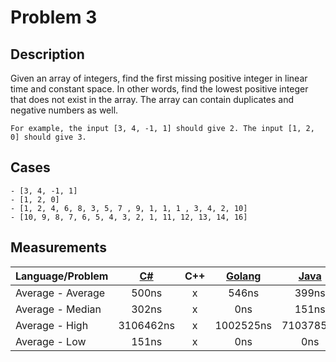 # Problem 3

## Description
Given an array of integers, find the first missing positive integer in linear time and constant space. In other words, find the lowest positive integer that does not exist in the array. The array can contain duplicates and negative numbers as well.
```
For example, the input [3, 4, -1, 1] should give 2. The input [1, 2, 0] should give 3.
``` 

## Cases
```
- [3, 4, -1, 1]
- [1, 2, 0]
- [1, 2, 4, 6, 8, 3, 5, 7 , 9, 1, 1, 1 , 3, 4, 2, 10]
- [10, 9, 8, 7, 6, 5, 4, 3, 2, 1, 11, 12, 13, 14, 16]
```


## Measurements
Language/Problem | [C#](https://gist.github.com/DanielHauge/4d372ae9c155a0a7e832bda322fef2ad) | C++ | [Golang](https://gist.github.com/DanielHauge/0a33939dd20145f03b3ff884beea1b71) | [Java](https://gist.github.com/DanielHauge/a405884a7b1b951f65996f54af2c073e) | [JavaScript](https://gyazo.com/637ef30c817b97e04f78d845733291bd) | [Kotlin](https://gist.github.com/DanielHauge/6865a27a0b5d0754ede1663b6e4be8f7) | [Python](https://gist.github.com/DanielHauge/c4be571ad469110e55f5c6b30af41cf8) | [Ruby](https://gist.github.com/ebb9f7a883a32ff073fba1ca9631bfd2) | [Rust](https://gist.github.com/DanielHauge/fef85bbb546cd6d889586c2749e57dc4) | [Scala](https://gist.github.com/38a746af8b919e9d630424d9f43f4513)
-------|:------:|:-------:|:------:|:-------:|:------:|:------:|:------:|:------:|:------:|:------:
Average - Average | 500ns | x | 546ns | 399ns | 7537ns | 289ns | 3211ns | 5284ns | 8347ns | 875ns
Average - Median | 302ns | x | 0ns | 151ns | 0ns | 226ns | 3095ns | 4831ns | 7925ns | 603ns
Average - High | 3106462ns | x | 1002525ns | 7103785ns | 12074924ns | 1928008ns | 211129ns | 6944ns | 24909ns | 9201044ns
Average - Low | 151ns | x | 0ns | 0ns | 0ns | 0ns | 2793ns | 5133ns | 7472ns | 226ns

